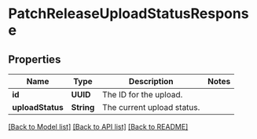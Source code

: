 # PatchReleaseUploadStatusResponse

## Properties
Name | Type | Description | Notes
------------ | ------------- | ------------- | -------------
**id** | **UUID** | The ID for the upload. | 
**uploadStatus** | **String** | The current upload status. | 

[[Back to Model list]](../README.md#documentation-for-models) [[Back to API list]](../README.md#documentation-for-api-endpoints) [[Back to README]](../README.md)


